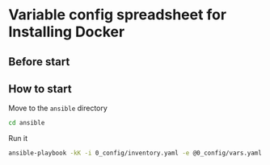 # Variable config spreadsheet for Installing Docker

## Before start

## How to start

Move to the `ansible` directory

```bash
cd ansible
```

Run it

```bash
ansible-playbook -kK -i 0_config/inventory.yaml -e @0_config/vars.yaml install-docker/main.yaml
```
